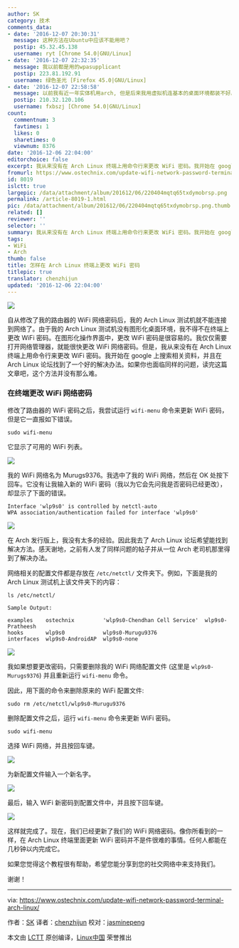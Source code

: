 ```yaml
---
author: SK
category: 技术
comments_data:
- date: '2016-12-07 20:30:31'
  message: 这种方法在Ubuntu中应该不能用吧？
  postip: 45.32.45.138
  username: ryt [Chrome 54.0|GNU/Linux]
- date: '2016-12-07 22:32:35'
  message: 我以前都是用的wpasupplicant
  postip: 223.81.192.91
  username: 绿色圣光 [Firefox 45.0|GNU/Linux]
- date: '2016-12-07 22:58:58'
  message: 以前我有近一年实体机用arch, 但是后来我用虚拟机连基本的桌面环境都装不好。wiki弄啊弄，反而没以前清楚了
  postip: 210.32.120.106
  username: fxbszj [Chrome 54.0|GNU/Linux]
count:
  commentnum: 3
  favtimes: 1
  likes: 0
  sharetimes: 0
  viewnum: 8376
date: '2016-12-06 22:04:00'
editorchoice: false
excerpt: 我从来没有在 Arch Linux 终端上用命令行来更改 WiFi 密码。我开始在 google 上搜索相关资料，并且在 Arch Linux 论坛找到了一个好的解决办法。
fromurl: https://www.ostechnix.com/update-wifi-network-password-terminal-arch-linux/
id: 8019
islctt: true
largepic: /data/attachment/album/201612/06/220404mqtq65txdymobrsp.png
permalink: /article-8019-1.html
pic: /data/attachment/album/201612/06/220404mqtq65txdymobrsp.png.thumb.jpg
related: []
reviewer: ''
selector: ''
summary: 我从来没有在 Arch Linux 终端上用命令行来更改 WiFi 密码。我开始在 google 上搜索相关资料，并且在 Arch Linux 论坛找到了一个好的解决办法。
tags:
- WiFi
- Arch
thumb: false
title: 怎样在 Arch Linux 终端上更改 WiFi 密码
titlepic: true
translator: chenzhijun
updated: '2016-12-06 22:04:00'
---
```


![](/data/attachment/album/201612/06/220404mqtq65txdymobrsp.png)


自从修改了我的路由器的 WiFi 网络密码后，我的 Arch Linux 测试机就不能连接到网络了。由于我的 Arch Linux 测试机没有图形化桌面环境，我不得不在终端上更改 WiFi 密码。在图形化操作界面中，更改 WiFi 密码是很容易的。我仅仅需要打开网络管理器，就能很快更改 WiFi 网络密码。但是，我从来没有在 Arch Linux 终端上用命令行来更改 WiFi 密码。我开始在 google 上搜索相关资料，并且在 Arch Linux 论坛找到了一个好的解决办法。如果你也面临同样的问题，读完这篇文章吧，这个方法并没有那么难。


### 在终端更改 WiFi 网络密码


修改了路由器的 WiFi 密码之后，我尝试运行 `wifi-menu` 命令来更新 WiFi 密码，但是它一直报如下错误。



```
sudo wifi-menu

```

它显示了可用的 WiFi 列表。


![](/data/attachment/album/201612/06/215254jyyw6qh0afqzhhul.png)


我的 WiFi 网络名为 Murugs9376。我选中了我的 WiFi 网络，然后在 OK 处按下回车。它没有让我输入新的 WiFi 密码（我以为它会先问我是否密码已经更改），却显示了下面的错误。



```
Interface 'wlp9s0' is controlled by netctl-auto
WPA association/authentication failed for interface 'wlp9s0'

```

![](/data/attachment/album/201612/06/215547exc8nn85unn59jf1.png)


在 Arch 发行版上，我没有太多的经验。因此我去了 Arch Linux 论坛希望能找到解决方法。感天谢地，之前有人发了同样问题的帖子并从一位 Arch 老司机那里得到了解决办法。


网络相关的配置文件都是存放在 `/etc/netctl/` 文件夹下。例如，下面是我的 Arch Linux 测试机上该文件夹下的内容：



```
ls /etc/netctl/

Sample Output:

examples    ostechnix         'wlp9s0-Chendhan Cell Service'  wlp9s0-Pratheesh
hooks       wlp9s0            wlp9s0-Murugu9376
interfaces  wlp9s0-AndroidAP  wlp9s0-none

```

![](/data/attachment/album/201612/06/215611g9f9lslr6eile9fl.png)


我如果想要更改密码，只需要删除我的 WiFi 网络配置文件 (这里是 `wlp9s0-Murugs9376`) 并且重新运行 `wifi-menu` 命令。


因此，用下面的命令来删除原来的 WiFi 配置文件:



```
sudo rm /etc/netctl/wlp9s0-Murugu9376

```

删除配置文件之后，运行 `wifi-menu` 命令来更新 WiFi 密码。



```
sudo wifi-menu

```

选择 WiFi 网络，并且按回车键。


![](/data/attachment/album/201612/06/215632v8g35tnl1qqq3n5s.png)


为新配置文件输入一个新名字。


![](/data/attachment/album/201612/06/215653bmf8aa6va6az9v8l.png)


最后，输入 WiFi 新密码到配置文件中，并且按下回车键。


![](/data/attachment/album/201612/06/215713hnza1fhip7f7aaik.png)


这样就完成了。现在，我们已经更新了我们的 WiFi 网络密码。像你所看到的一样，在 Arch Linux 终端里面更新 WiFi 密码并不是件很难的事情。任何人都能在几秒钟以内完成它。


如果您觉得这个教程很有帮助，希望您能分享到您的社交网络中来支持我们。


谢谢！




---


via: <https://www.ostechnix.com/update-wifi-network-password-terminal-arch-linux/>


作者：[SK](https://www.ostechnix.com/author/sk/) 译者：[chenzhijun](https://github.com/chenzhijun) 校对：[jasminepeng](https://github.com/jasminepeng)


本文由 [LCTT](https://github.com/LCTT/TranslateProject) 原创编译，[Linux中国](https://linux.cn/) 荣誉推出
